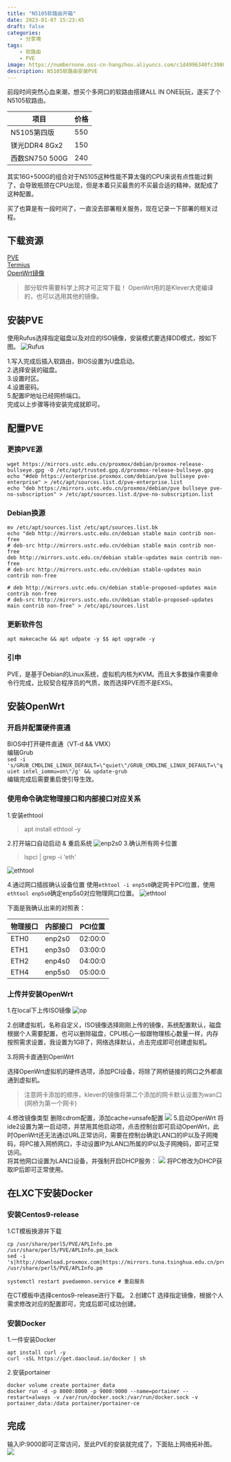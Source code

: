 ```yaml
---
title: "N5105软路由开箱"
date: 2023-01-07 15:23:45
draft: false
categories:
    - 分享境
tags:
    - 软路由
    - PVE
image: https://numbernone.oss-cn-hangzhou.aliyuncs.com/c1d4996340fc39805da35a2703c41403.jpg
description: N5105软路由安装PVE
---
```


前段时间突然心血来潮，想买个多网口的软路由搭建ALL IN ONE玩玩，遂买了个N5105软路由。

| 项目 | 价格 |
| --- | --- |
| N5105第四版 | 550 |
| 镁光DDR4 8Gx2 | 150 |
| 西数SN750 500G | 240 |

其实16G+500G的组合对于N5105这种性能不算太强的CPU来说有点性能过剩了，会导致瓶颈在CPU出现，但是本着只买最贵的不买最合适的精神，就配成了这种配置。

买了也算是有一段时间了，一直没去部署相关服务，现在记录一下部署的相关过程。

## 下载资源
[PVE](https://www.proxmox.com/en/downloads)  
[Termius](https://termius.com/)  
[OpenWrt镜像](https://github.com/stupidloud/nanopi-openwrt/releases)

> 部分软件需要科学上网才可正常下载！
> OpenWrt用的是Klever大佬编译的，也可以选用其他的镜像。

## 安装PVE
使用Rufus选择指定磁盘以及对应的ISO镜像，安装模式要选择DD模式，按如下图。
![Rufus](https://numbernone.oss-cn-hangzhou.aliyuncs.com/b8d9b131e7b468e9bbd7d9a0504329b0.png)

1.写入完成后插入软路由，BIOS设置为U盘启动。  
2.选择安装的磁盘。  
3.设置时区。  
4.设置密码。  
5.配置IP地址已经网桥端口。  
完成以上步骤等待安装完成就即可。

## 配置PVE
### 更换PVE源
```shell
wget https://mirrors.ustc.edu.cn/proxmox/debian/proxmox-release-bullseye.gpg -O /etc/apt/trusted.gpg.d/proxmox-release-bullseye.gpg
echo "#deb https://enterprise.proxmox.com/debian/pve bullseye pve-enterprise" > /etc/apt/sources.list.d/pve-enterprise.list
echo "deb https://mirrors.ustc.edu.cn/proxmox/debian/pve bullseye pve-no-subscription" > /etc/apt/sources.list.d/pve-no-subscription.list
```
### Debian换源
```shell
mv /etc/apt/sources.list /etc/apt/sources.list.bk
echo "deb http://mirrors.ustc.edu.cn/debian stable main contrib non-free
# deb-src http://mirrors.ustc.edu.cn/debian stable main contrib non-free
deb http://mirrors.ustc.edu.cn/debian stable-updates main contrib non-free
# deb-src http://mirrors.ustc.edu.cn/debian stable-updates main contrib non-free

# deb http://mirrors.ustc.edu.cn/debian stable-proposed-updates main contrib non-free
# deb-src http://mirrors.ustc.edu.cn/debian stable-proposed-updates main contrib non-free" > /etc/api/sources.list
```
### 更新软件包
```shell
apt makecache && apt udpate -y $$ apt upgrade -y
```
### 引申
PVE，是基于Debian的Linux系统，虚拟机内核为KVM。而且大多数操作需要命令行完成，比较契合程序员的气质，故而选择PVE而不是EXSi。
## 安装OpenWrt
### 开启并配置硬件直通
BIOS中打开硬件直通（VT-d && VMX）  
编辑Grub  
`sed -i 's/GRUB_CMDLINE_LINUX_DEFAULT=\"quiet\"/GRUB_CMDLINE_LINUX_DEFAULT=\"quiet intel_iommu=on\"/g' && update-grub`  
编辑完成后需要重启使引导生效。
### 使用命令确定物理接口和内部接口对应关系
1.安装ethtool
> apt install ethtool -y  

2.打开端口自动启动 & 重启系统
![enp2s0](https://numbernone.oss-cn-hangzhou.aliyuncs.com/d5fa796e5937255c77b63c0bbec9c2cd.png)
3.确认所有网卡位置
> lspci | grep -i 'eth'

![ethtool](https://numbernone.oss-cn-hangzhou.aliyuncs.com/778ea04ad6178903d8fa7dcebce9eaf0.png)

4.通过网口插拔确认设备位置
使用`ethtool -i enp5s0`确定网卡PCI位置，使用`ethtool enp5s0`确定enp5s0对应物理网口位置。
![ethtool](https://numbernone.oss-cn-hangzhou.aliyuncs.com/68587c7761009a1eebb79c3769cfa271.png)

下面是我确认出来的对照表：  

| 物理接口 | 内部接口 | PCI位置 |
| --- | --- | --- |
| ETH0 | enp2s0 | 02:00:0 |
| ETH1 | enp3s0 | 03:00:0 |
| ETH2 | enp4s0 | 04:00:0 |
| ETH4 | enp5s0 | 05:00:0 |

### 上传并安装OpenWrt
1.在local下上传ISO镜像
![op](https://numbernone.oss-cn-hangzhou.aliyuncs.com/55fe6dfad8f4bdc46c5a3b53f4a67673.png)

2.创建虚拟机，名称自定义，ISO镜像选择刚刚上传的镜像，系统配置默认，磁盘根据个人需要配置，也可以删除磁盘，CPU核心一般跟物理核心数量一样，内存按照需求设置，我设置为1GB了，网络选择默认，点击完成即可创建虚拟机。  

3.将网卡直通到OpenWrt  

选择OpenWrt虚拟机的硬件选项，添加PCI设备，将除了网桥链接的网口之外都直通到虚拟机。  
> 注意网卡添加的顺序，klever的镜像将第二个添加的网卡默认设置为wan口(网桥为第一个网卡)  

4.修改镜像类型
删除cdrom配置，添加cache=unsafe配置
![](https://numbernone.oss-cn-hangzhou.aliyuncs.com/117119214b083c2cbb90bd7f2ab0ec40.png)
5.启动OpenWrt
将ide2设置为第一启动项，并禁用其他启动项，点击控制台即可启动OpenWrt，此时OpenWrt还无法通过URL正常访问，需要在控制台确定LAN口的IP以及子网掩码，将PC接入网桥网口，手动设置IP为LAN口所属的IP以及子网掩码，即可正常访问。  
将其他网口设置为LAN口设备，并强制开启DHCP服务：
![](https://numbernone.oss-cn-hangzhou.aliyuncs.com/e318bb261908def895fea61808900a44.png)
将PC修改为DHCP获取IP后即可正常使用。

## 在LXC下安装Docker
### 安装Centos9-release
1.CT模板换源并下载
```shell
cp /usr/share/perl5/PVE/APLInfo.pm /usr/share/perl5/PVE/APLInfo.pm_back
sed -i 's|http://download.proxmox.com|https://mirrors.tuna.tsinghua.edu.cn/proxmox|g' /usr/share/perl5/PVE/APLInfo.pm

systemctl restart pvedaemon.service # 重启服务
```
在CT模板中选择centos9-release进行下载。
2.创建CT
选择指定镜像，根据个人需求修改对应的配置即可，完成后即可成功创建。
### 安装Docker
1.一件安装Docker
```shell
apt install curl -y
curl -sSL https://get.daocloud.io/docker | sh
```

2.安装portainer
```shell
docker volume create portainer_data
docker run -d -p 8000:8000 -p 9000:9000 --name=portainer --restart=always -v /var/run/docker.sock:/var/run/docker.sock -v portainer_data:/data portainer/portainer-ce
```

## 完成
输入IP:9000即可正常访问，至此PVE的安装就完成了，下面贴上网络拓补图。
![](https://numbernone.oss-cn-hangzhou.aliyuncs.com/5b290f85d4dc51131cf2b6cf2ef9d2d1.png)
